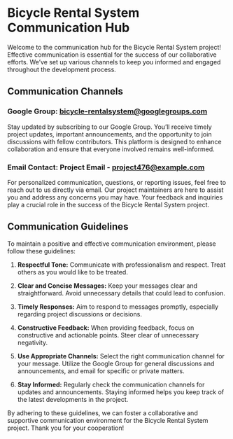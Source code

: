 # Bicycle Rental System Communication Hub

Welcome to the communication hub for the Bicycle Rental System project! Effective communication is essential for the success of our collaborative efforts. We’ve set up various channels to keep you informed and engaged throughout the development process.

## Communication Channels

### Google Group: bicycle-rentalsystem@googlegroups.com
Stay updated by subscribing to our Google Group. You’ll receive timely project updates, important announcements, and the opportunity to join discussions with fellow contributors. This platform is designed to enhance collaboration and ensure that everyone involved remains well-informed.

### Email Contact: Project Email - project476@example.com
For personalized communication, questions, or reporting issues, feel free to reach out to us directly via email. Our project maintainers are here to assist you and address any concerns you may have. Your feedback and inquiries play a crucial role in the success of the Bicycle Rental System project.

## Communication Guidelines

To maintain a positive and effective communication environment, please follow these guidelines:

1. **Respectful Tone:** Communicate with professionalism and respect. Treat others as you would like to be treated.

2. **Clear and Concise Messages:** Keep your messages clear and straightforward. Avoid unnecessary details that could lead to confusion.

3. **Timely Responses:** Aim to respond to messages promptly, especially regarding project discussions or decisions.

4. **Constructive Feedback:** When providing feedback, focus on constructive and actionable points. Steer clear of unnecessary negativity.

5. **Use Appropriate Channels:** Select the right communication channel for your message. Utilize the Google Group for general discussions and announcements, and email for specific or private matters.

6. **Stay Informed:** Regularly check the communication channels for updates and announcements. Staying informed helps you keep track of the latest developments in the project.

By adhering to these guidelines, we can foster a collaborative and supportive communication environment for the Bicycle Rental System project. Thank you for your cooperation!

